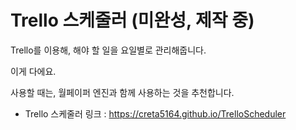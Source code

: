 Trello 스케줄러 (미완성, 제작 중)
===============

Trello를 이용해, 해야 할 일을 요일별로 관리해줍니다.

이게 다에요.



사용할 때는, 월페이퍼 엔진과 함께 사용하는 것을 추천합니다.
* Trello 스케줄러 링크 : https://creta5164.github.io/TrelloScheduler